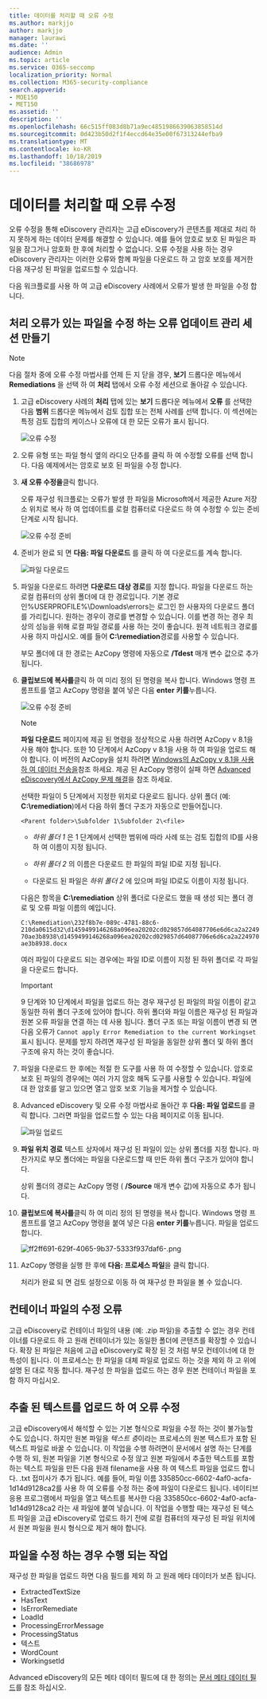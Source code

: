```yaml
---
title: 데이터를 처리할 때 오류 수정
ms.author: markjjo
author: markjjo
manager: laurawi
ms.date: ''
audience: Admin
ms.topic: article
ms.service: O365-seccomp
localization_priority: Normal
ms.collection: M365-security-compliance
search.appverid:
- MOE150
- MET150
ms.assetid: ''
description: ''
ms.openlocfilehash: 66c515ff083d8b71a9ec4851986639063858514d
ms.sourcegitcommit: 0d423b50d2f1f4eccd64e35e00f67313244efba9
ms.translationtype: MT
ms.contentlocale: ko-KR
ms.lasthandoff: 10/18/2019
ms.locfileid: "38686978"
---
```

# <a name="error-remediation-when-processing-data"></a>데이터를 처리할 때 오류 수정

오류 수정을 통해 eDiscovery 관리자는 고급 eDiscovery가 콘텐츠를 제대로 처리 하지 못하게 하는 데이터 문제를 해결할 수 있습니다. 예를 들어 암호로 보호 된 파일은 파일을 잠그거나 암호화 한 후에 처리할 수 없습니다. 오류 수정을 사용 하는 경우 eDiscovery 관리자는 이러한 오류와 함께 파일을 다운로드 하 고 암호 보호를 제거한 다음 재구성 된 파일을 업로드할 수 있습니다.

다음 워크플로를 사용 하 여 고급 eDiscovery 사례에서 오류가 발생 한 파일을 수정 합니다.

## <a name="create-an-error-remediation-session-to-remediate-files-with-processing-errors"></a>처리 오류가 있는 파일을 수정 하는 오류 업데이트 관리 세션 만들기

>[!NOTE]
>다음 절차 중에 오류 수정 마법사를 언제 든 지 닫을 경우, **보기** 드롭다운 메뉴에서 **Remediations** 을 선택 하 여 **처리** 탭에서 오류 수정 세션으로 돌아갈 수 있습니다.

1. 고급 eDiscovery 사례의 **처리** 탭에 있는 **보기** 드롭다운 메뉴에서 **오류** 를 선택한 다음 **범위** 드롭다운 메뉴에서 검토 집합 또는 전체 사례를 선택 합니다. 이 섹션에는 특정 검토 집합의 케이스나 오류에 대 한 모든 오류가 표시 됩니다.

   ![오류 수정](media/8c2faf1a-834b-44fc-b418-6a18aed8b81a.png)

2. 오류 유형 또는 파일 형식 옆의 라디오 단추를 클릭 하 여 수정할 오류를 선택 합니다.  다음 예제에서는 암호로 보호 된 파일을 수정 합니다.

3. **새 오류 수정을**클릭 합니다.

    오류 재구성 워크플로는 오류가 발생 한 파일을 Microsoft에서 제공한 Azure 저장소 위치로 복사 하 여 업데이트를 로컬 컴퓨터로 다운로드 하 여 수정할 수 있는 준비 단계로 시작 됩니다.

    ![오류 수정 준비](media/390572ec-7012-47c4-a6b6-4cbb5649e8a8.png)

4. 준비가 완료 되 면 **다음: 파일 다운로드** 를 클릭 하 여 다운로드를 계속 합니다.

    ![파일 다운로드](media/6ac04b09-8e13-414a-9e24-7c75ba586363.png)

5. 파일을 다운로드 하려면 **다운로드 대상 경로**를 지정 합니다. 파일을 다운로드 하는 로컬 컴퓨터의 상위 폴더에 대 한 경로입니다.  기본 경로인%USERPROFILE%\Downloads\errors는 로그인 한 사용자의 다운로드 폴더를 가리킵니다. 원하는 경우이 경로를 변경할 수 있습니다. 이를 변경 하는 경우 최상의 성능을 위해 로컬 파일 경로를 사용 하는 것이 좋습니다. 원격 네트워크 경로를 사용 하지 마십시오. 예를 들어 **C:\remediation**경로를 사용할 수 있습니다. 

   부모 폴더에 대 한 경로는 AzCopy 명령에 자동으로 **/Tdest** 매개 변수 값으로 추가 됩니다.

6. **클립보드에 복사를**클릭 하 여 미리 정의 된 명령을 복사 합니다. Windows 명령 프롬프트를 열고 AzCopy 명령을 붙여 넣은 다음 **enter 키를**누릅니다.  

    ![오류 수정 준비](media/f364ab4d-31c5-4375-b69f-650f694a2f69.png)    

    > [!NOTE]
    > **파일 다운로드** 페이지에 제공 된 명령을 정상적으로 사용 하려면 AzCopy v 8.1을 사용 해야 합니다. 또한 10 단계에서 AzCopy v 8.1을 사용 하 여 파일을 업로드 해야 합니다. 이 버전의 AzCopy을 설치 하려면 [Windows의 AzCopy v 8.1을 사용 하 여 데이터 전송을](https://docs.microsoft.com/previous-versions/azure/storage/storage-use-azcopy)참조 하세요. 제공 된 AzCopy 명령이 실패 하면 [Advanced eDiscovery에서 AzCopy 문제 해결](troubleshooting-azcopy.md)을 참조 하세요.

    선택한 파일이 5 단계에서 지정한 위치로 다운로드 됩니다. 상위 폴더 (예: **C:\remediation**)에서 다음 하위 폴더 구조가 자동으로 만들어집니다.

    `<Parent folder>\Subfolder 1\Subfolder 2\<file>`

    - *하위 폴더 1* 은 1 단계에서 선택한 범위에 따라 사례 또는 검토 집합의 ID를 사용 하 여 이름이 지정 됩니다.

    - *하위 폴더 2* 의 이름은 다운로드 한 파일의 파일 ID로 지정 됩니다.

    - 다운로드 된 파일은 *하위 폴더 2* 에 있으며 파일 ID로도 이름이 지정 됩니다.

    다음은 항목을 **C:\remediation** 상위 폴더로 다운로드 했을 때 생성 되는 폴더 경로 및 오류 파일 이름의 예입니다.

    `C:\Remediation\232f8b7e-089c-4781-88c6-210da0615d32\d1459499146268a096ea20202cd029857d64087706e6d6ca2a224970ae3b8938\d1459499146268a096ea20202cd029857d64087706e6d6ca2a224970ae3b8938.docx`

    여러 파일이 다운로드 되는 경우에는 파일 ID로 이름이 지정 된 하위 폴더로 각 파일을 다운로드 합니다.

    > [!IMPORTANT]
    > 9 단계와 10 단계에서 파일을 업로드 하는 경우 재구성 된 파일의 파일 이름이 같고 동일한 하위 폴더 구조에 있어야 합니다. 하위 폴더와 파일 이름은 재구성 된 파일과 원본 오류 파일을 연결 하는 데 사용 됩니다. 폴더 구조 또는 파일 이름이 변경 되 면 다음 오류가 `Cannot apply Error Remediation to the current Workingset`표시 됩니다. 문제를 방지 하려면 재구성 된 파일을 동일한 상위 폴더 및 하위 폴더 구조에 유지 하는 것이 좋습니다.

7. 파일을 다운로드 한 후에는 적절 한 도구를 사용 하 여 수정할 수 있습니다. 암호로 보호 된 파일의 경우에는 여러 가지 암호 해독 도구를 사용할 수 있습니다. 파일에 대 한 암호를 알고 있으면 열고 암호 보호 기능을 제거할 수 있습니다.

8. Advanced eDiscovery 및 오류 수정 마법사로 돌아간 후 **다음: 파일 업로드**를 클릭 합니다.  그러면 파일을 업로드할 수 있는 다음 페이지로 이동 됩니다.

    ![파일 업로드](media/af3d8617-1bab-4ecd-8de0-22e53acba240.png)

9. **파일 위치 경로** 텍스트 상자에서 재구성 된 파일이 있는 상위 폴더를 지정 합니다. 마찬가지로 부모 폴더에는 파일을 다운로드할 때 만든 하위 폴더 구조가 있어야 합니다.

    상위 폴더의 경로는 AzCopy 명령 ( **/Source** 매개 변수 값)에 자동으로 추가 됩니다.

10. **클립보드에 복사를**클릭 하 여 미리 정의 된 명령을 복사 합니다. Windows 명령 프롬프트를 열고 AzCopy 명령을 붙여 넣은 다음 **enter 키를**누릅니다. 파일을 업로드 합니다.

    ![ff2ff691-629f-4065-9b37-5333f937daf6-.png](media/ff2ff691-629f-4065-9b37-5333f937daf6.png)

11. AzCopy 명령을 실행 한 후에 **다음: 프로세스 파일**을 클릭 합니다.

    처리가 완료 되 면 검토 설정으로 이동 하 여 재구성 한 파일을 볼 수 있습니다. 

## <a name="remediating-errors-in-container-files"></a>컨테이너 파일의 수정 오류

고급 eDiscovery로 컨테이너 파일의 내용 (예: .zip 파일)을 추출할 수 없는 경우 컨테이너를 다운로드 하 고 원래 컨테이너가 있는 동일한 폴더에 콘텐츠를 확장할 수 있습니다. 확장 된 파일은 처음에 고급 eDiscovery로 확장 된 것 처럼 부모 컨테이너에 대 한 특성이 됩니다. 이 프로세스는 한 파일을 대체 파일로 업로드 하는 것을 제외 하 고 위에 설명 된 대로 작동 합니다.  재구성 한 파일을 업로드 하는 경우 원본 컨테이너 파일을 포함 하지 마십시오.

## <a name="remediating-errors-by-uploading-the-extracted-text"></a>추출 된 텍스트를 업로드 하 여 오류 수정

고급 eDiscovery에서 해석할 수 있는 기본 형식으로 파일을 수정 하는 것이 불가능할 수도 있습니다. 하지만 원본 파일을 *텍스트 층*이라는 프로세스의 원본 텍스트가 포함 된 텍스트 파일로 바꿀 수 있습니다. 이 작업을 수행 하려면이 문서에서 설명 하는 단계를 수행 하 되, 원본 파일을 기본 형식으로 수정 않고 원본 파일에서 추출한 텍스트를 포함 하는 텍스트 파일을 만든 다음 원래 filename을 사용 하 여 텍스트 파일을 업로드 합니다. .txt 접미사가 추가 됩니다. 예를 들어, 파일 이름 335850cc-6602-4af0-acfa-1d14d9128ca2를 사용 하 여 오류를 수정 하는 중에 파일이 다운로드 됩니다. 네이티브 응용 프로그램에서 파일을 열고 텍스트를 복사한 다음 335850cc-6602-4af0-acfa-1d14d9128ca2 라는 새 파일에 붙여 넣습니다. 이 작업을 수행할 때는 재구성 된 텍스트 파일을 고급 eDiscovery로 업로드 하기 전에 로컬 컴퓨터의 재구성 된 파일 위치에서 원본 파일을 원시 형식으로 제거 해야 합니다.

## <a name="what-happens-when-files-are-remediated"></a>파일을 수정 하는 경우 수행 되는 작업

재구성 한 파일을 업로드 하면 다음 필드를 제외 하 고 원래 메타 데이터가 보존 됩니다. 

- ExtractedTextSize
- HasText
- IsErrorRemediate
- LoadId
- ProcessingErrorMessage
- ProcessingStatus
- 텍스트
- WordCount
- WorkingsetId

Advanced eDiscovery의 모든 메타 데이터 필드에 대 한 정의는 [문서 메타 데이터 필드](document-metadata-fields.md)를 참조 하십시오.
